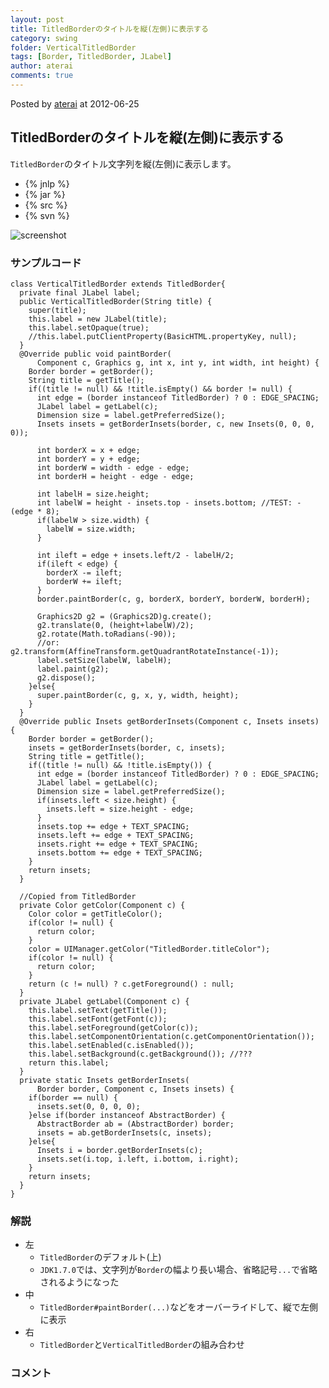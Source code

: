 ```yaml
---
layout: post
title: TitledBorderのタイトルを縦(左側)に表示する
category: swing
folder: VerticalTitledBorder
tags: [Border, TitledBorder, JLabel]
author: aterai
comments: true
---
```


Posted by [aterai](http://terai.xrea.jp/aterai.html) at 2012-06-25

## TitledBorderのタイトルを縦(左側)に表示する
`TitledBorder`のタイトル文字列を縦(左側)に表示します。

- {% jnlp %}
- {% jar %}
- {% src %}
- {% svn %}

<!-- dummy comment line for breaking list -->

![screenshot](https://lh4.googleusercontent.com/-ndnU9h6kzPw/T-gQmrTVqdI/AAAAAAAABOQ/KwNEpVGLDa0/s800/VerticalTitledBorder.png)

### サンプルコード
<pre class="prettyprint"><code>class VerticalTitledBorder extends TitledBorder{
  private final JLabel label;
  public VerticalTitledBorder(String title) {
    super(title);
    this.label = new JLabel(title);
    this.label.setOpaque(true);
    //this.label.putClientProperty(BasicHTML.propertyKey, null);
  }
  @Override public void paintBorder(
      Component c, Graphics g, int x, int y, int width, int height) {
    Border border = getBorder();
    String title = getTitle();
    if((title != null) &amp;&amp; !title.isEmpty() &amp;&amp; border != null) {
      int edge = (border instanceof TitledBorder) ? 0 : EDGE_SPACING;
      JLabel label = getLabel(c);
      Dimension size = label.getPreferredSize();
      Insets insets = getBorderInsets(border, c, new Insets(0, 0, 0, 0));

      int borderX = x + edge;
      int borderY = y + edge;
      int borderW = width - edge - edge;
      int borderH = height - edge - edge;

      int labelH = size.height;
      int labelW = height - insets.top - insets.bottom; //TEST: - (edge * 8);
      if(labelW &gt; size.width) {
        labelW = size.width;
      }

      int ileft = edge + insets.left/2 - labelH/2;
      if(ileft &lt; edge) {
        borderX -= ileft;
        borderW += ileft;
      }
      border.paintBorder(c, g, borderX, borderY, borderW, borderH);

      Graphics2D g2 = (Graphics2D)g.create();
      g2.translate(0, (height+labelW)/2);
      g2.rotate(Math.toRadians(-90));
      //or: g2.transform(AffineTransform.getQuadrantRotateInstance(-1));
      label.setSize(labelW, labelH);
      label.paint(g2);
      g2.dispose();
    }else{
      super.paintBorder(c, g, x, y, width, height);
    }
  }
  @Override public Insets getBorderInsets(Component c, Insets insets) {
    Border border = getBorder();
    insets = getBorderInsets(border, c, insets);
    String title = getTitle();
    if((title != null) &amp;&amp; !title.isEmpty()) {
      int edge = (border instanceof TitledBorder) ? 0 : EDGE_SPACING;
      JLabel label = getLabel(c);
      Dimension size = label.getPreferredSize();
      if(insets.left &lt; size.height) {
        insets.left = size.height - edge;
      }
      insets.top += edge + TEXT_SPACING;
      insets.left += edge + TEXT_SPACING;
      insets.right += edge + TEXT_SPACING;
      insets.bottom += edge + TEXT_SPACING;
    }
    return insets;
  }

  //Copied from TitledBorder
  private Color getColor(Component c) {
    Color color = getTitleColor();
    if(color != null) {
      return color;
    }
    color = UIManager.getColor("TitledBorder.titleColor");
    if(color != null) {
      return color;
    }
    return (c != null) ? c.getForeground() : null;
  }
  private JLabel getLabel(Component c) {
    this.label.setText(getTitle());
    this.label.setFont(getFont(c));
    this.label.setForeground(getColor(c));
    this.label.setComponentOrientation(c.getComponentOrientation());
    this.label.setEnabled(c.isEnabled());
    this.label.setBackground(c.getBackground()); //???
    return this.label;
  }
  private static Insets getBorderInsets(
      Border border, Component c, Insets insets) {
    if(border == null) {
      insets.set(0, 0, 0, 0);
    }else if(border instanceof AbstractBorder) {
      AbstractBorder ab = (AbstractBorder) border;
      insets = ab.getBorderInsets(c, insets);
    }else{
      Insets i = border.getBorderInsets(c);
      insets.set(i.top, i.left, i.bottom, i.right);
    }
    return insets;
  }
}
</code></pre>

### 解説
- 左
    - `TitledBorder`のデフォルト(上)
    - `JDK1.7.0`では、文字列が`Border`の幅より長い場合、省略記号`...`で省略されるようになった
- 中
    - `TitledBorder#paintBorder(...)`などをオーバーライドして、縦で左側に表示
- 右
    - `TitledBorder`と`VerticalTitledBorder`の組み合わせ

<!-- dummy comment line for breaking list -->

### コメント
